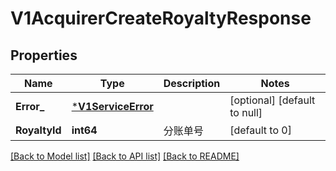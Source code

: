 # V1AcquirerCreateRoyaltyResponse

## Properties
Name | Type | Description | Notes
------------ | ------------- | ------------- | -------------
**Error_** | [***V1ServiceError**](v1ServiceError.md) |  | [optional] [default to null]
**RoyaltyId** | **int64** | 分账单号 | [default to 0]

[[Back to Model list]](../README.md#documentation-for-models) [[Back to API list]](../README.md#documentation-for-api-endpoints) [[Back to README]](../README.md)



